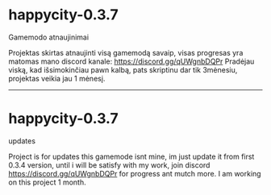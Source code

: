 # happycity-0.3.7
Gamemodo atnaujinimai

Projektas skirtas atnaujinti visą gamemodą savaip, visas progresas yra matomas mano discord kanale: https://discord.gg/qUWgnbDQPr
Pradėjau viską, kad išsimokinčiau pawn kalbą, pats skriptinu dar tik 3mėnesiu, projektas veikia jau 1 mėnesį.


---------------------------------------

# happycity-0.3.7
updates

Project is for updates this gamemode isnt mine, im just update it from first 0.3.4 version, until i will be satisfy with my work, join discord https://discord.gg/qUWgnbDQPr
for progress ant mutch more. I am working on this project 1 month.
